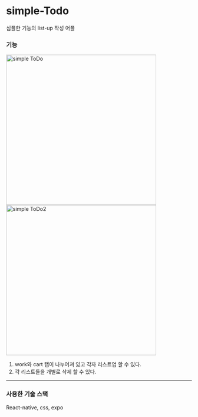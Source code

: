 # simple-Todo
 심플한 기능의 list-up 작성 어플

### **기능**

<img width="407" alt="simple ToDo" src="https://user-images.githubusercontent.com/85971333/163137359-48856271-ec7f-4c6c-aa90-26482ab0fb92.png">
<img width="407" alt="simple ToDo2" src="https://user-images.githubusercontent.com/85971333/163137366-f29a3053-441b-4c37-b805-bbdcc36bf43a.png">

1. work와 cart 탭이 나누어져 있고 각자 리스트업 할 수 있다.
2. 각 리스트들을 개별로 삭제 할 수 있다.
---

### **사용한 기술 스택**
React-native, css, expo
